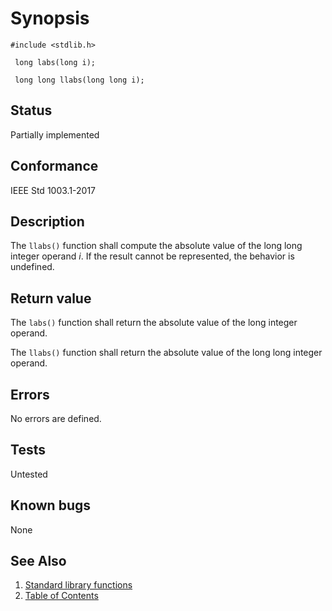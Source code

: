 # Synopsis 
`#include <stdlib.h>`</br>

` long labs(long i);`</br>

` long long llabs(long long i);`</br>

## Status
Partially implemented
## Conformance
IEEE Std 1003.1-2017
## Description


The `llabs()` function shall compute the absolute value of the long long integer operand _i_. If the result cannot be represented,
the behavior is undefined.


## Return value


The `labs()` function shall return the absolute value of the long integer operand.

The `llabs()` function shall return the absolute value of the long long integer operand.


## Errors


No errors are defined.




## Tests

Untested

## Known bugs

None

## See Also 
1. [Standard library functions](../README.md)
2. [Table of Contents](../../../README.md)
